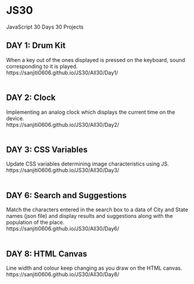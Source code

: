 # JS30
JavaScript 30 Days 30 Projects
<h2> DAY 1: Drum Kit</h5>
When a key out of the ones displayed is pressed on the keyboard, sound corresponding to it is played. <br>
<href> https://sanjiti0606.github.io/JS30/All30/Day1/ </href> <br>
<br>
<h2> DAY 2: Clock</h5>
Implementing an analog clock which displays the current time on the device. <br>
<href> https://sanjiti0606.github.io/JS30/All30/Day2/ </href> <br>
<br>
<h2> DAY 3: CSS Variables</h5>
Update CSS variables determining image characteristics using JS. <br>
<href> https://sanjiti0606.github.io/JS30/All30/Day3/ </href> <br>
<br>
<h2> DAY 6: Search and Suggestions</h5>
Match the characters entered in the search box to a data of City and State names (json file) and display results and suggestions along with the population of the place. <br>
<href> https://sanjiti0606.github.io/JS30/All30/Day6/ </href> <br>
<br>
<h2> DAY 8: HTML Canvas</h5>
Line width and colour keep changing as you draw on the HTML canvas. <br>
<href> https://sanjiti0606.github.io/JS30/All30/Day8/ </href> <br>
